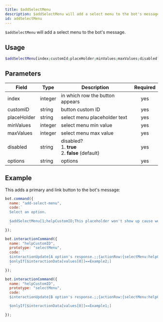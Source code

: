 ```yaml
---
title: $addSelectMenu 
description: $addSelectMenu will add a select menu to the bot's message.
id: addSelectMenu
---
```


`$addSelectMenu` will add a select menu to the bot's message.

## Usage

```php
$addSelectMenu[index;customId;placeHolder;minValues;maxValues;disabled?;label:description:value:default?:emoji?;...]
```

## Parameters 


| Field       | Type    | Description                                                | Required |
| ----------- | ------- | ---------------------------------------------------------- |:--------:|
| index       | integer | in which row the button appears                            |    yes   |
| customID    | string  | button custom ID                                           |    yes   |
| placeHolder | string  | select menu placeholder text                               |    yes   |
| minValues   | integer | select menu min value                                      |    yes   |
| maxValues   | integer | select menu max value                                      |    yes   |
| disabled    | string  | disabled? <br /> 1. **true** <br /> 2. **false** (default) |    yes   |
| options     | string  | options                                                    |    yes   |



## Example

This adds a primary and link button to the bot's message:

```javascript
bot.command({
  name: "add-select-menu",
  code:`
  Select an option.
  
  $addSelectMenu[1;helpCustomID;This placeholder won't show up cause we have selected default field as yes;1;1;no;A Option:Description of A option:Example2:false:👋;B Option::Example1:true]
  `
});

bot.interactionCommand({
  name: "helpCustomID",
  prototype: "selectMenu", 
  code: `
  $interactionUpdate[A option's response.;;{actionRow:{selectMenu:helpCustomID:Menu has been disabled:1:1:true:{selectMenuOptions:This won't show up:Example2:Either this.:false}{selectMenuOptions:This won't show up either.:Example1:cause menu disabled.:false}}}]
  $onlyIf[$interactionData[values[0]]==Example2;]
  `
});

bot.interactionCommand({
  name: "helpCustomID",
  prototype: "selectMenu", 
  code: `
  $interactionUpdate[B option's response.;;{actionRow:{selectMenu:helpCustomID:Menu has been disabled:1:1:true:{selectMenuOptions:This won't show up:Example2:Either this.:false}{selectMenuOptions:This won't show up either.:Example1:cause menu disabled.:false}}}]

  $onlyIf[$interactionData[values[0]]==Example1;]
  `
});
```

[dp]: https://discord.com/developers/docs/interactions/message-components#button-object-button-styles
